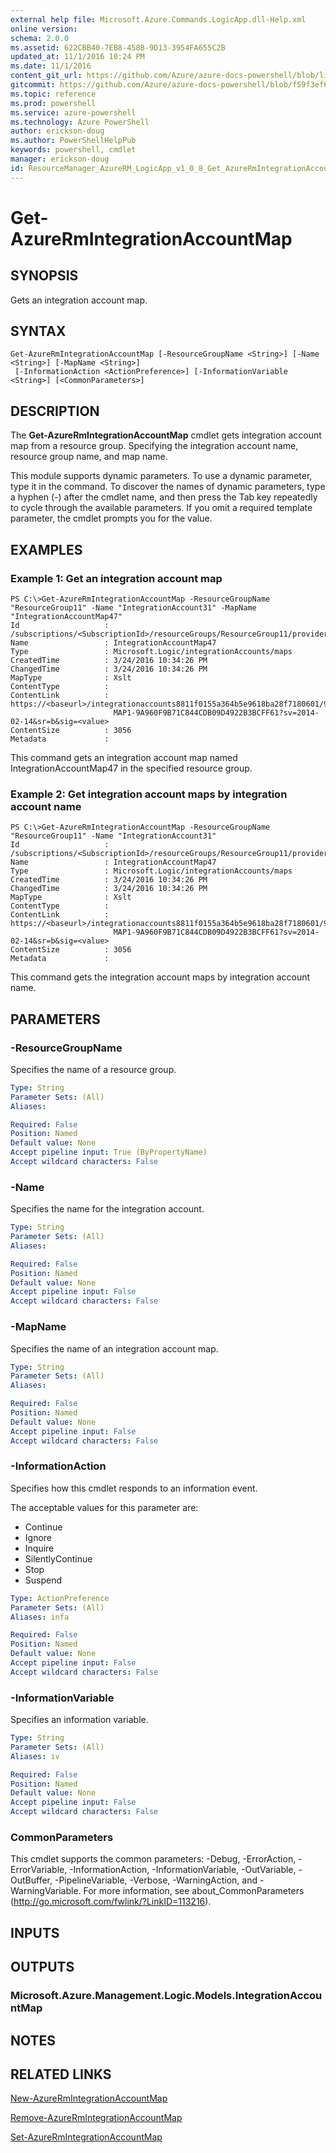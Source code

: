 ```yaml
---
external help file: Microsoft.Azure.Commands.LogicApp.dll-Help.xml
online version: 
schema: 2.0.0
ms.assetid: 622CBB40-7EB8-458B-9D13-3954FA655C2B
updated_at: 11/1/2016 10:24 PM
ms.date: 11/1/2016
content_git_url: https://github.com/Azure/azure-docs-powershell/blob/live/azureps-cmdlets-docs/ResourceManager/AzureRM.LogicApp/v1.0.8/Get-AzureRmIntegrationAccountMap.md
gitcommit: https://github.com/Azure/azure-docs-powershell/blob/f59f3ef60bc592383812213e69fd77ba950759ed/azureps-cmdlets-docs/ResourceManager/AzureRM.LogicApp/v1.0.8/Get-AzureRmIntegrationAccountMap.md
ms.topic: reference
ms.prod: powershell
ms.service: azure-powershell
ms.technology: Azure PowerShell
author: erickson-doug
ms.author: PowerShellHelpPub
keywords: powershell, cmdlet
manager: erickson-doug
id: ResourceManager_AzureRM_LogicApp_v1_0_8_Get_AzureRmIntegrationAccountMap_md
---
```


# Get-AzureRmIntegrationAccountMap

## SYNOPSIS
Gets an integration account map.

## SYNTAX

```
Get-AzureRmIntegrationAccountMap [-ResourceGroupName <String>] [-Name <String>] [-MapName <String>]
 [-InformationAction <ActionPreference>] [-InformationVariable <String>] [<CommonParameters>]
```

## DESCRIPTION
The **Get-AzureRmIntegrationAccountMap** cmdlet gets integration account map from a resource group.
Specifying the integration account name, resource group name, and map name.

This module supports dynamic parameters.
To use a dynamic parameter, type it in the command.
To discover the names of dynamic parameters, type a hyphen (-) after the cmdlet name, and then press the Tab key repeatedly to cycle through the available parameters.
If you omit a required template parameter, the cmdlet prompts you for the value.

## EXAMPLES

### Example 1: Get an integration account map
```
PS C:\>Get-AzureRmIntegrationAccountMap -ResourceGroupName "ResourceGroup11" -Name "IntegrationAccount31" -MapName "IntegrationAccountMap47"
Id                   : /subscriptions/<SubscriptionId>/resourceGroups/ResourceGroup11/providers/Microsoft.Logic/integrationAccounts/IntegrationAccount31/maps/IntegrationAccountMap47
Name                 : IntegrationAccountMap47
Type                 : Microsoft.Logic/integrationAccounts/maps
CreatedTime          : 3/24/2016 10:34:26 PM
ChangedTime          : 3/24/2016 10:34:26 PM
MapType              : Xslt
ContentType          : 
ContentLink          : https://<baseurl>/integrationaccounts8811f0155a364b5e9618ba28f7180601/99D1E_XSLT_INTEGRATIONACCOUNT
                       MAP1-9A960F9B71C844CDB09D4922B3BCFF61?sv=2014-02-14&sr=b&sig=<value>
ContentSize          : 3056
Metadata             :
```

This command gets an integration account map named IntegrationAccountMap47 in the specified resource group.

### Example 2: Get integration account maps by integration account name
```
PS C:\>Get-AzureRmIntegrationAccountMap -ResourceGroupName "ResourceGroup11" -Name "IntegrationAccount31"
Id                   : /subscriptions/<SubscriptionId>/resourceGroups/ResourceGroup11/providers/Microsoft.Logic/integrationAccounts/IntegrationAccount31/maps/IntegrationAccountMap47
Name                 : IntegrationAccountMap47
Type                 : Microsoft.Logic/integrationAccounts/maps
CreatedTime          : 3/24/2016 10:34:26 PM
ChangedTime          : 3/24/2016 10:34:26 PM
MapType              : Xslt
ContentType          : 
ContentLink          : https://<baseurl>/integrationaccounts8811f0155a364b5e9618ba28f7180601/99D1E_XSLT_INTEGRATIONACCOUNT
                       MAP1-9A960F9B71C844CDB09D4922B3BCFF61?sv=2014-02-14&sr=b&sig=<value>
ContentSize          : 3056
Metadata             :
```

This command gets the integration account maps by integration account name.

## PARAMETERS

### -ResourceGroupName
Specifies the name of a resource group.

```yaml
Type: String
Parameter Sets: (All)
Aliases: 

Required: False
Position: Named
Default value: None
Accept pipeline input: True (ByPropertyName)
Accept wildcard characters: False
```

### -Name
Specifies the name for the integration account.

```yaml
Type: String
Parameter Sets: (All)
Aliases: 

Required: False
Position: Named
Default value: None
Accept pipeline input: False
Accept wildcard characters: False
```

### -MapName
Specifies the name of an integration account map.

```yaml
Type: String
Parameter Sets: (All)
Aliases: 

Required: False
Position: Named
Default value: None
Accept pipeline input: False
Accept wildcard characters: False
```

### -InformationAction
Specifies how this cmdlet responds to an information event.

The acceptable values for this parameter are:

- Continue
- Ignore
- Inquire
- SilentlyContinue
- Stop
- Suspend

```yaml
Type: ActionPreference
Parameter Sets: (All)
Aliases: infa

Required: False
Position: Named
Default value: None
Accept pipeline input: False
Accept wildcard characters: False
```

### -InformationVariable
Specifies an information variable.

```yaml
Type: String
Parameter Sets: (All)
Aliases: iv

Required: False
Position: Named
Default value: None
Accept pipeline input: False
Accept wildcard characters: False
```

### CommonParameters
This cmdlet supports the common parameters: -Debug, -ErrorAction, -ErrorVariable, -InformationAction, -InformationVariable, -OutVariable, -OutBuffer, -PipelineVariable, -Verbose, -WarningAction, and -WarningVariable. For more information, see about_CommonParameters (http://go.microsoft.com/fwlink/?LinkID=113216).

## INPUTS

## OUTPUTS

### Microsoft.Azure.Management.Logic.Models.IntegrationAccountMap

## NOTES

## RELATED LINKS

[New-AzureRmIntegrationAccountMap](xref:ResourceManager/AzureRM.LogicApp/v1.0.8/New-AzureRmIntegrationAccountMap.md)

[Remove-AzureRmIntegrationAccountMap](xref:ResourceManager/AzureRM.LogicApp/v1.0.8/Remove-AzureRmIntegrationAccountMap.md)

[Set-AzureRmIntegrationAccountMap](xref:ResourceManager/AzureRM.LogicApp/v1.0.8/Set-AzureRmIntegrationAccountMap.md)



